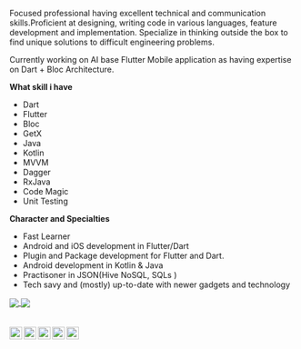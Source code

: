 
 <!--- ![Nikhil profile](https://raw.githubusercontent.com/NikhilVadoliya/NikhilVadoliya/master/profile.jpg)--->



Focused professional having excellent technical and communication skills.Proficient at designing, writing code in various languages, feature development and implementation. Specialize in thinking outside the box to find unique solutions to difficult engineering problems.

 <!--- ![Profile views](https://gpvc.arturio.dev/NikhilVadoliya)--->

Currently working on AI base Flutter Mobile application as having expertise on Dart + Bloc Architecture.


**What skill i have**
 
 - Dart
 - Flutter
 - Bloc
 - GetX
 - Java
 - Kotlin
 - MVVM
 - Dagger
 - RxJava
 - Code Magic
 - Unit Testing 
 
 **Character and Specialties**
 - Fast Learner
 - Android and iOS development in Flutter/Dart
 - Plugin and Package development for Flutter and Dart.
 - Android development in Kotlin & Java
 - Practisoner in JSON(Hive NoSQL, SQLs )
 - Tech savy and (mostly) up-to-date with newer gadgets and technology


<a href="https://github.com/NikhilVadoliya/NikhilVadoliya">
<img align="center" src ="https://github-readme-stats.vercel.app/api?username=NikhilVadoliya&&show_icons=true&title_color=212121&icon_color=757575&hide=issues&text_color=424242&bg_color=ffffff"/>
</a>
<a href="https://github.com/NikhilVadoliya/NikhilVadoliya">
<img align="center" src="https://github-readme-stats.vercel.app/api/top-langs/?username=NikhilVadoliya&layout=compact&title_color=212121"/>
 </a>
<br/>
<br/>

<br/>

<a href="https://in.linkedin.com/in/nikhil-vadoliya-8882459b">
  <img align="left" alt="Linkedin" width="22px" src="https://cdn.jsdelivr.net/npm/simple-icons@v3/icons/linkedin.svg" />
</a>
<a href="https://www.instagram.com/nikhil_vadoliya/">
  <img align="left" alt="Instagram" width="22px" src="https://cdn.jsdelivr.net/npm/simple-icons@v3/icons/instagram.svg" />
</a>
<a href="https://www.facebook.com/nikhil.vadoliya.9">
  <img align="left" alt="Instagram" width="22px" src="https://cdn.jsdelivr.net/npm/simple-icons@3.2.0/icons/facebook.svg" />
</a>
<a href="https://stackoverflow.com/users/9512756/nikhil-vadoliya">
  <img align="left" alt=" Reddit" width="22px" src="https://cdn.jsdelivr.net/npm/simple-icons@v3/icons/stackoverflow.svg" />
</a>
<a href="mailto:vadoliya.nikhil99@gmail.com">
  <img align="left" alt="Leetcode" width="22px" src="https://cdn.jsdelivr.net/npm/simple-icons@v3/icons/gmail.svg" />
</a>


